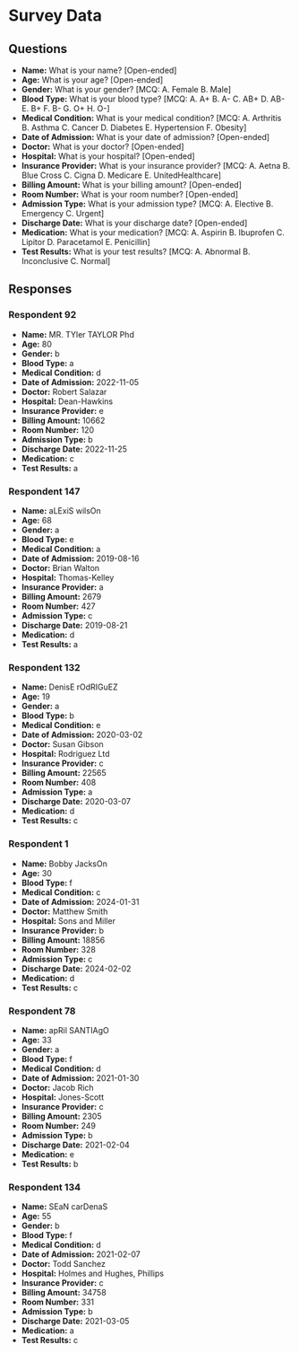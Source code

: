# Survey Data

## Questions

- **Name:** What is your name? [Open-ended]
- **Age:** What is your age? [Open-ended]
- **Gender:** What is your gender? [MCQ: A. Female B. Male]
- **Blood Type:** What is your blood type? [MCQ: A. A+ B. A- C. AB+ D. AB- E. B+ F. B- G. O+ H. O-]
- **Medical Condition:** What is your medical condition? [MCQ: A. Arthritis B. Asthma C. Cancer D. Diabetes E. Hypertension F. Obesity]
- **Date of Admission:** What is your date of admission? [Open-ended]
- **Doctor:** What is your doctor? [Open-ended]
- **Hospital:** What is your hospital? [Open-ended]
- **Insurance Provider:** What is your insurance provider? [MCQ: A. Aetna B. Blue Cross C. Cigna D. Medicare E. UnitedHealthcare]
- **Billing Amount:** What is your billing amount? [Open-ended]
- **Room Number:** What is your room number? [Open-ended]
- **Admission Type:** What is your admission type? [MCQ: A. Elective B. Emergency C. Urgent]
- **Discharge Date:** What is your discharge date? [Open-ended]
- **Medication:** What is your medication? [MCQ: A. Aspirin B. Ibuprofen C. Lipitor D. Paracetamol E. Penicillin]
- **Test Results:** What is your test results? [MCQ: A. Abnormal B. Inconclusive C. Normal]

## Responses

### Respondent 92

- **Name:** MR. TYler TAYLOR Phd
- **Age:** 80
- **Gender:** b
- **Blood Type:** a
- **Medical Condition:** d
- **Date of Admission:** 2022-11-05
- **Doctor:** Robert Salazar
- **Hospital:** Dean-Hawkins
- **Insurance Provider:** e
- **Billing Amount:** 10662
- **Room Number:** 120
- **Admission Type:** b
- **Discharge Date:** 2022-11-25
- **Medication:** c
- **Test Results:** a

### Respondent 147

- **Name:** aLExiS wilsOn
- **Age:** 68
- **Gender:** a
- **Blood Type:** e
- **Medical Condition:** a
- **Date of Admission:** 2019-08-16
- **Doctor:** Brian Walton
- **Hospital:** Thomas-Kelley
- **Insurance Provider:** a
- **Billing Amount:** 2679
- **Room Number:** 427
- **Admission Type:** c
- **Discharge Date:** 2019-08-21
- **Medication:** d
- **Test Results:** a

### Respondent 132

- **Name:** DenisE rOdRIGuEZ
- **Age:** 19
- **Gender:** a
- **Blood Type:** b
- **Medical Condition:** e
- **Date of Admission:** 2020-03-02
- **Doctor:** Susan Gibson
- **Hospital:** Rodriguez Ltd
- **Insurance Provider:** c
- **Billing Amount:** 22565
- **Room Number:** 408
- **Admission Type:** a
- **Discharge Date:** 2020-03-07
- **Medication:** d
- **Test Results:** c

### Respondent 1

- **Name:** Bobby JacksOn
- **Age:** 30
- **Blood Type:** f
- **Medical Condition:** c
- **Date of Admission:** 2024-01-31
- **Doctor:** Matthew Smith
- **Hospital:** Sons and Miller
- **Insurance Provider:** b
- **Billing Amount:** 18856
- **Room Number:** 328
- **Admission Type:** c
- **Discharge Date:** 2024-02-02
- **Medication:** d
- **Test Results:** c

### Respondent 78

- **Name:** apRil SANTIAgO
- **Age:** 33
- **Gender:** a
- **Blood Type:** f
- **Medical Condition:** d
- **Date of Admission:** 2021-01-30
- **Doctor:** Jacob Rich
- **Hospital:** Jones-Scott
- **Insurance Provider:** c
- **Billing Amount:** 2305
- **Room Number:** 249
- **Admission Type:** b
- **Discharge Date:** 2021-02-04
- **Medication:** e
- **Test Results:** b

### Respondent 134

- **Name:** SEaN carDenaS
- **Age:** 55
- **Gender:** b
- **Blood Type:** f
- **Medical Condition:** d
- **Date of Admission:** 2021-02-07
- **Doctor:** Todd Sanchez
- **Hospital:** Holmes and Hughes, Phillips
- **Insurance Provider:** c
- **Billing Amount:** 34758
- **Room Number:** 331
- **Admission Type:** b
- **Discharge Date:** 2021-03-05
- **Medication:** a
- **Test Results:** c
